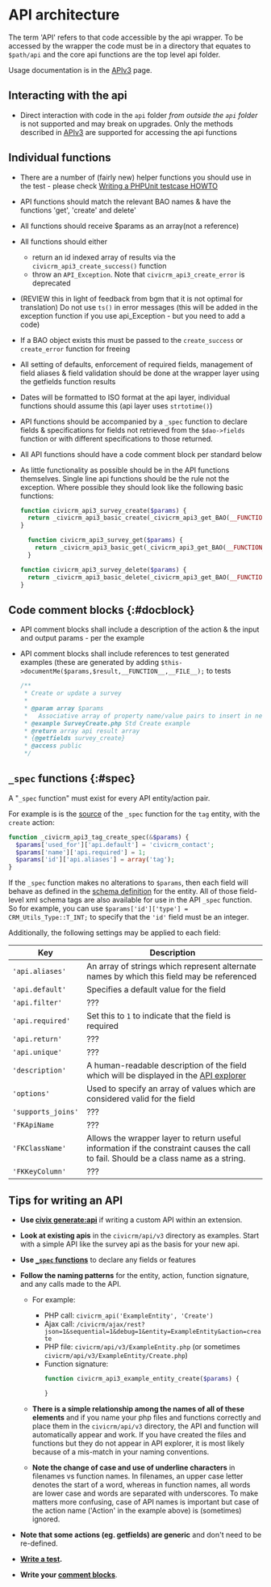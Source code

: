 # API architecture

The term 'API' refers to that code accessible by the api wrapper. To be accessed by the wrapper 
the code must be in a directory that equates to `$path/api` and the core api functions are
the top level api folder.

Usage documentation is in the [APIv3](/api/index.md) page.

## Interacting with the api

-   Direct interaction with code in the `api` folder *from outside the `api` folder* is 
not supported and may break on upgrades. Only the methods described in [APIv3](/api/index.md)
are supported for accessing the api functions

## Individual functions

-   There are a number of (fairly new) helper functions you should use
    in the test - please check [Writing a PHPUnit testcase
    HOWTO](/testing/index.md)
-   API functions should match the relevant BAO names & have the
    functions 'get', 'create' and delete'
-   All functions should receive $params as an array(not a reference)
-   All functions should either
    -   return an id indexed array of results via
        the `civicrm_api3_create_success()` function
    -   throw an `API_Exception`. Note that `civicrm_api3_create_error` is deprecated
-   (REVIEW this in light of feedback from bgm that it is not optimal
    for translation) Do not use `ts()` in error messages (this will be
    added in the exception function if you use api_Exception - but you
    need to add a code)
-   If a BAO object exists this must be passed to the `create_success` or
    `create_error` function for freeing

-   All setting of defaults, enforcement of required fields, management
    of field aliases & field validation should be done at the wrapper
    layer using the getfields function results
-   Dates will be formatted to ISO format at the api layer, individual
    functions should assume this (api layer uses `strtotime()`)
-   API functions should be accompanied by a `_spec` function to declare
    fields & specifications for fields not retrieved from the
    `$dao->fields` function or with different specifications to
    those returned.
-   All API functions should have a code comment block per standard
    below
-   As little functionality as possible should be in the API
    functions themselves. Single line api functions should be the rule
    not the exception. Where possible they should look like the
    following basic functions:

    ```php
    function civicrm_api3_survey_create($params) {
      return _civicrm_api3_basic_create(_civicrm_api3_get_BAO(__FUNCTION__), $params);
    }
    ```
    
    ```php
      function civicrm_api3_survey_get($params) {
        return _civicrm_api3_basic_get(_civicrm_api3_get_BAO(__FUNCTION__), $params);
      }
    ```
    
    ```php
    function civicrm_api3_survey_delete($params) {
      return _civicrm_api3_basic_delete(_civicrm_api3_get_BAO(__FUNCTION__), $params);
    }
    ```
    
## Code comment blocks {:#docblock}

-   API comment blocks shall include a description of the action & the
    input and output params - per the example
-   API comment blocks shall include references to test generated
    examples (these are generated by adding
    `$this->documentMe($params,$result,__FUNCTION__,__FILE__);`
    to tests

    ```php
    /**
     * Create or update a survey
     *
     * @param array $params 
     *   Associative array of property name/value pairs to insert in new 'survey'.
     * @example SurveyCreate.php Std Create example
     * @return array api result array
     * {@getfields survey_create}
     * @access public
     */
    ```
    
## `_spec` functions {:#spec}

A "`_spec` function" must exist for every API entity/action pair.

For example is is the [source](https://github.com/civicrm/civicrm-core/blob/1f4ea7262d865c72e8946481fdbfe18f5159da9e/api/v3/Tag.php#L62) of the `_spec` function for the `tag` entity, with the `create` action:

```php
function _civicrm_api3_tag_create_spec(&$params) {
  $params['used_for']['api.default'] = 'civicrm_contact';
  $params['name']['api.required'] = 1;
  $params['id']['api.aliases'] = array('tag');
}
```

If the `_spec` function makes no alterations to `$params`, then each field will behave as defined in the [schema definition](/framework/database/schema-definition.md#table-field) for the entity. All of those field-level xml schema tags are also available for use in the API `_spec` function. So for example, you can use `$params['id']['type'] = CRM_Utils_Type::T_INT;` to specify that the `'id'` field must be an integer.
  

Additionally, the following settings may be applied to each field: 

| Key | Description |
| -- | -- |
| `'api.aliases'` | An array of strings which represent alternate names by which this field may be referenced |
| `'api.default'` | Specifies a default value for the field |
| `'api.filter'` | ??? |
| `'api.required'` | Set this to `1` to indicate that the field is required |
| `'api.return'` | ??? |
| `'api.unique'` | ??? |
| `'description'` | A human-readable description of the field which will be displayed in the [API explorer](/api/index.md#api-explorer) |
| `'options'` | Used to specify an array of values which are considered valid for the field |
| `'supports_joins'` | ??? |
| `'FKApiName` | ??? |
| `'FKClassName'` | Allows the wrapper layer to return useful information if the constraint causes the call to fail. Should be a class name as a string. |
| `'FKKeyColumn'` | ??? |

## Tips for writing an API

-   **Use [civix generate:api](/extensions/civix.md#generate-api)** if writing a custom API within an extension.

-   **Look at existing apis** in the `civicrm/api/v3` directory
    as examples.  Start with a simple API like the survey api as the
    basis for your new api.
    
-   **Use [`_spec` functions](#spec)** to declare any fields or features

-   **Follow the naming patterns** for the entity, action, function signature, and any calls made to the API.

    - For example:
        -   PHP call: `civicrm_api('ExampleEntity', 'Create')`
        -   Ajax call: `/civicrm/ajax/rest?json=1&sequential=1&debug=1&entity=ExampleEntity&action=create`
        -   PHP file: `civicrm/api/v3/ExampleEntity.php` (or sometimes `civicrm/api/v3/ExampleEntity/Create.php`)
        -   Function signature:
            ```php
            function civicrm_api3_example_entity_create($params) {
            
            }
            ```

    -   **There is a simple relationship among the names of all of these
        elements** and if you name your php files and functions
        correctly and place them in the `civicrm/api/v3` directory, the
        API and function will automatically appear and work.  If you
        have created the files and functions but they do not appear in
        API explorer, it is most likely because of a mis-match in your
        naming conventions.
    -   **Note the change of case and use of underline characters** in
        filenames vs function names.  In filenames, an upper case letter
        denotes the start of a word, whereas in function names, all
        words are lower case and words are separated with underscores.
         To make matters more confusing, case of API names is important
        but case of the action name ('Action' in the example above)
        is (sometimes) ignored.

-   **Note that some actions (eg. getfields) are generic** and don't
    need to be re-defined.

-   **[Write a test](/testing/phpunit.md).**
-   **Write your [comment blocks](#docblock)**.
